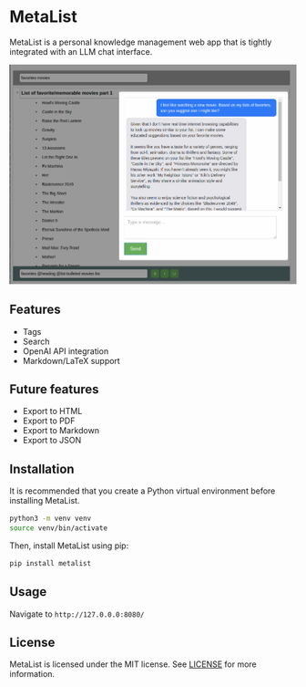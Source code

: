 # MetaList

MetaList is a personal knowledge management web app that is tightly integrated with an LLM chat interface.

![chat example](docs/chat-example-1.png)

## Features

- Tags
- Search
- OpenAI API integration
- Markdown/LaTeX support

## Future features

- Export to HTML
- Export to PDF
- Export to Markdown
- Export to JSON

## Installation

It is recommended that you create a Python virtual environment before installing MetaList.

```bash
python3 -m venv venv
source venv/bin/activate
```

Then, install MetaList using pip:

```bash
pip install metalist
```

## Usage

Navigate to `http://127.0.0.0:8080/`

## License

MetaList is licensed under the MIT license. See [LICENSE](LICENSE) for more information.

